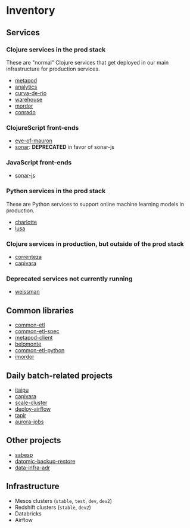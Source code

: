 # Inventory

## Services

### Clojure services in the prod stack

These are "normal" Clojure services that get deployed in our main infrastructure for production services.
- [metapod](https://github.com/nubank/metapod)
- [analytics](https://github.com/nubank/analytics)
- [curva-de-rio](https://github.com/nubank/curva-de-rio)
- [warehouse](https://github.com/nubank/warehouse)
- [mordor](https://github.com/nubank/mordor)
- [conrado](https://github.com/nubank/conrado)

### ClojureScript front-ends

- [eye-of-mauron](https://github.com/nubank/eye-of-mauron)
- [sonar](https://github.com/nubank/sonar): **DEPRECATED** in favor of sonar-js

### JavaScript front-ends

- [sonar-js](https://github.com/nubank/sonar-js)

### Python services in the prod stack

These are Python services to support online machine learning models in production.
- [charlotte](https://github.com/nubank/charlotte)
- [lusa](https://github.com/nubank/lusa)

### Clojure services in production, but outside of the prod stack

- [correnteza](https://github.com/nubank/correnteza)
- [capivara](https://github.com/nubank/capivara)

### Deprecated services not currently running
- [weissman](https://github.com/nubank/weissman)

## Common libraries

- [common-etl](https://github.com/nubank/common-etl)
- [common-etl-spec](https://github.com/nubank/common-etl-spec)
- [metapod-client](https://github.com/nubank/metapod-client)
- [belomonte](https://github.com/nubank/belomonte)
- [common-etl-python](https://github.com/nubank/common-etl-python)
- [imordor](https://github.com/nubank/imordor)

## Daily batch-related projects

- [itaipu](https://github.com/nubank/itaipu)
- [capivara](https://github.com/nubank/capivara)
- [scale-cluster](https://github.com/nubank/scale-cluster)
- [deploy-airflow](https://github.com/nubank/deploy-airflow)
- [tapir](https://github.com/nubank/tapir)
- [aurora-jobs](https://github.com/nubank/aurora-jobs)

## Other projects

- [sabesp](https://github.com/nubank/sabesp)
- [datomic-backup-restore](https://github.com/nubank/datomic-backup-restore)
- [data-infra-adr](https://github.com/nubank/data-infra-adr)

## Infrastructure

- Mesos clusters (`stable`, `test`, `dev`, `dev2`)
- Redshift clusters (`stable`, `dev2`)
- Databricks
- Airflow

